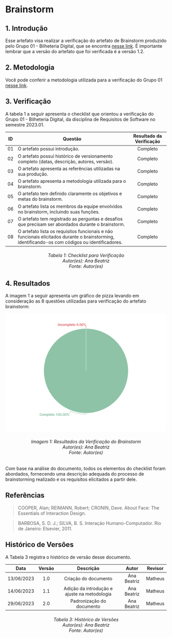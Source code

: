 # Brainstorm

## 1. Introdução
Esse artefato visa realizar a verificação do artefato de Brainstorm produzido pelo Grupo 01 - Bilheteria Digital, que se encontra [nesse link](https://requisitos-de-software.github.io/2023.1-BilheteriaDigital/elicitacao/tecnicas/brainstorming/). É importante lembrar que a versão do artefato que foi verificada é a versão 1.2.


## 2. Metodologia
Você pode conferir a metodologia utilizada para a verificação do Grupo 01 [nesse link](https://requisitos-de-software.github.io/2023.1-Twitch/verificacao_grupo01/planejamento/).

## 3. Verificação

A tabela 1 a seguir apresenta o checklist que orientou a verificação do Grupo 01 - Bilheteria Digital, da disciplina de Requisitos de Software no semestre 2023.01.

| ID |Questão| Resultado da Verificação |
| :---: | --- | :---: |
| 01 | O artefato possui introdução.  | Completo |
| 02 | O artefato possui histórico de versionamento completo (datas, descrição, autores, versão).  | Completo |
| 03 | O artefato apresenta as referências utilizadas na sua produção.  | Completo |
| 04 | O artefato apresenta a metodologia utilizada para o brainstorm.  | Completo |
| 05 | O artefato tem definido claramente os objetivos e metas do brainstorm. | Completo |
| 06 | O artefato lista os membros da equipe envolvidos no brainstorm, incluindo suas funções. | Completo |
| 07 | O artefato tem registrado as perguntas e desafios que precisam ser abordados durante o brainstorm. | Completo |
| 08 | O artefato lista os requisitos funcionais e não funcionais elicitados durante o brainstorming, identificando-os com códigos ou identificadores. | Completo |


<h6 align = "center"> Tabela 1: Checklist para Verificação
<br> Autor(es): Ana Beatriz
<br>Fonte: Autor(es)</h6>


## 4. Resultados
A imagem 1 a seguir apresenta um gráfico de pizza levando em consideração as 8 questões utilizadas para verificação do artefato brainstorm:

![Resultados Brainstorm](./imagens_verifica01/brainstorm.png)

<h6 align = "center"> Imagem 1: Resultados da Verificação do Brainstorm
<br> Autor(es): Ana Beatriz
<br>Fonte: Autor(es)</h6>

Com base na análise do documento, todos os elementos do checklist foram abordados, fornecendo uma descrição adequada do processo de brainstorming realizado e os requisitos elicitados a partir dele.

## Referências

>COOPER, Alan; REIMANN, Robert; CRONIN, Dave. About Face: The Essentials of Interaction Design. 

>BARBOSA, S. D. J.; SILVA, B. S. Interação Humano-Computador. Rio de Janeiro: Elsevier, 2011.

## Histórico de Versões

A Tabela 3 registra o histórico de versão desse documento.

|**Data** | **Versão** | **Descrição** | **Autor** | **Revisor** |
|:---: | :---: | :---: | :---: | :---: |
| 13/06/2023| 1.0 | Criação do documento | Ana Beatriz | Matheus |
| 14/06/2023| 1.1 | Adição da introdução e ajuste na metodologia | Ana Beatriz | Matheus |
| 29/06/2023 | 2.0 | Padronização do documento |  Ana Beatriz  | Matheus |

<h6 align = "center"> Tabela 3: Histórico de Versões
<br> Autor(es): Ana Beatriz
<br>Fonte: Autor(es)</h6>

